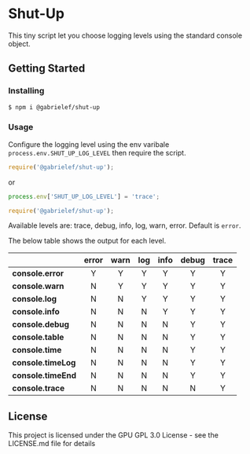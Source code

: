 # Shut-Up
This tiny script let you choose logging levels using the standard console object.

## Getting Started

### Installing

```bash
$ npm i @gabrielef/shut-up
```

### Usage
Configure the logging level using the env varibale `process.env.SHUT_UP_LOG_LEVEL` then require the script.

```js
require('@gabrielef/shut-up');
```
or

```js
process.env['SHUT_UP_LOG_LEVEL'] = 'trace';

require('@gabrielef/shut-up');
```

Available levels are: trace, debug, info, log, warn, error. Default is `error`.

The below table shows the output for each level.

|                   | **error** | **warn** | **log** | **info** | **debug** | **trace** |
|-------------------|:---------:|:--------:|:-------:|:--------:|:---------:|:---------:|
| **console.error** |     Y     |     Y    |    Y    |     Y    |     Y     |     Y     |
| **console.warn**  |     N     |     Y    |    Y    |     Y    |     Y     |     Y     |
| **console.log**   |     N     |     N    |    Y    |     Y    |     Y     |     Y     |
| **console.info**  |     N     |     N    |    N    |     Y    |     Y     |     Y     |
| **console.debug** |     N     |     N    |    N    |     N    |     Y     |     Y     |
| **console.table** |     N     |     N    |    N    |     N    |     Y     |     Y     |
| **console.time**  |     N     |     N    |    N    |     N    |     Y     |     Y     |
| **console.timeLog**  |     N     |     N    |    N    |     N    |     Y     |     Y     |
| **console.timeEnd**  |     N     |     N    |    N    |     N    |     Y     |     Y     |
| **console.trace** |     N     |     N    |    N    |     N    |     N     |     Y     |

## License
This project is licensed under the GPU GPL 3.0 License - see the LICENSE.md file for details
